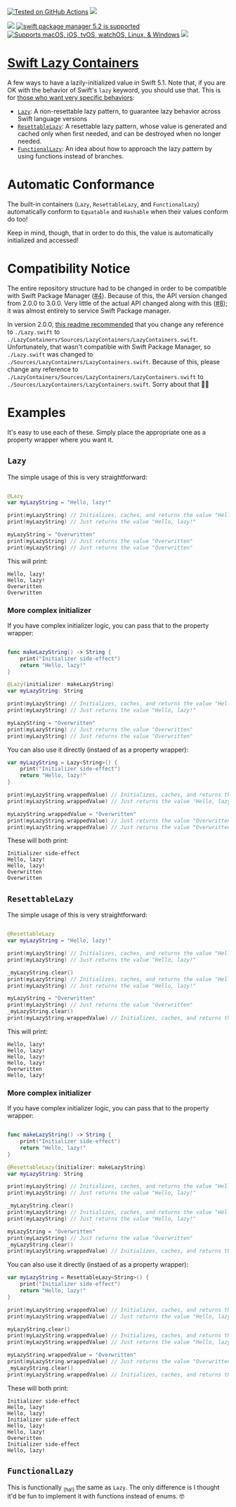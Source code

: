 [![Tested on GitHub Actions](https://github.com/RougeWare/swift-lazy-containers/actions/workflows/swift.yml/badge.svg)](https://github.com/RougeWare/swift-lazy-containers/actions/workflows/swift.yml) [![](https://www.codefactor.io/repository/github/rougeware/swift-lazy-containers/badge)](https://www.codefactor.io/repository/github/rougeware/swift-lazy-containers)

[![](https://img.shields.io/endpoint?url=https%3A%2F%2Fswiftpackageindex.com%2Fapi%2Fpackages%2FRougeWare%2FSwift-Lazy-Containers%2Fbadge%3Ftype%3Dswift-versions)](https://swiftpackageindex.com/RougeWare/Swift-Lazy-Containers) [![swift package manager 5.2 is supported](https://img.shields.io/badge/swift%20package%20manager-5.2-brightgreen.svg)](https://swift.org/package-manager) [![Supports macOS, iOS, tvOS, watchOS, Linux, & Windows](https://img.shields.io/endpoint?url=https%3A%2F%2Fswiftpackageindex.com%2Fapi%2Fpackages%2FRougeWare%2FSwift-Lazy-Containers%2Fbadge%3Ftype%3Dplatforms)](https://swiftpackageindex.com/RougeWare/Swift-Lazy-Containers) 
[![](https://img.shields.io/github/release-date/rougeware/swift-lazy-containers?label=latest%20release)](https://github.com/RougeWare/Swift-Lazy-Containers/releases/latest)



# [Swift Lazy Containers](https://github.com/RougeWare/Swift-Lazy-Patterns) #
A few ways to have a lazily-initialized value in Swift 5.1. Note that, if you are OK with the behavior of Swift's `lazy` keyword, you should use that. This is for [those who want very specific behaviors](https://stackoverflow.com/a/40847994/3939277):

 * [`Lazy`](https://github.com/RougeWare/Swift-Lazy-Patterns/blob/master/Sources/LazyContainers/LazyContainers.swift#L184-L248): A non-resettable lazy pattern, to guarantee lazy behavior across Swift language versions
 * [`ResettableLazy`](https://github.com/RougeWare/Swift-Lazy-Patterns/blob/master/Sources/LazyContainers/LazyContainers.swift#L252-L330): A resettable lazy pattern, whose value is generated and cached only when first needed, and can be destroyed when no longer needed.
 * [`FunctionalLazy`](https://github.com/RougeWare/Swift-Lazy-Patterns/blob/master/Sources/LazyContainers/LazyContainers.swift#L334-L444): An idea about how to approach the lazy pattern by using functions instead of branches.



# Automatic Conformance #

The built-in containers (`Lazy`, `ResettableLazy`, and `FunctionalLazy`) automatically conform to `Equatable` and `Hashable` when their values conform do too!

Keep in mind, though, that in order to do this, the value is automatically initialized and accessed!



# Compatibility Notice #

The entire repository structure had to be changed in order to be compatible with Swift Package Manager ([#4](https://github.com/RougeWare/Swift-Lazy-Patterns/issues/4)). Because of this, the API version changed from 2.0.0 to 3.0.0. Very little of the actual API changed along with this ([#8](https://github.com/RougeWare/Swift-Lazy-Patterns/issues/8)); it was almost entirely to service Swift Package manager.

In version 2.0.0, [this readme recommended](https://github.com/RougeWare/Swift-Lazy-Patterns/commit/68fd42023fe5642dd9841ea1411027f6cbc1032f#diff-04c6e90faac2675aa89e2176d2eec7d8) that you change any reference to `./Lazy.swift` to `./LazyContainers/Sources/LazyContainers/LazyContainers.swift`. Unfortunately, that wasn't compatible with Swift Package Manager, so `./Lazy.swift` was changed to `./Sources/LazyContainers/LazyContainers.swift`. Because of this, please change any reference to `./LazyContainers/Sources/LazyContainers/LazyContainers.swift` to `./Sources/LazyContainers/LazyContainers.swift`. Sorry about that 🤷🏽‍



# Examples #

It's easy to use each of these. Simply place the appropriate one as a property wrapper where you want it.


## `Lazy` ##

The simple usage of this is very straightforward:

```swift

@Lazy
var myLazyString = "Hello, lazy!"

print(myLazyString) // Initializes, caches, and returns the value "Hello, lazy!"
print(myLazyString) // Just returns the value "Hello, lazy!"

myLazyString = "Overwritten"
print(myLazyString) // Just returns the value "Overwritten"
print(myLazyString) // Just returns the value "Overwritten"
```

This will print:

```plain
Hello, lazy!
Hello, lazy!
Overwritten
Overwritten
```

### More complex initializer ##

If you have complex initializer logic, you can pass that to the property wrapper:

```swift

func makeLazyString() -> String {
    print("Initializer side-effect")
    return "Hello, lazy!"
}

@Lazy(initializer: makeLazyString)
var myLazyString: String

print(myLazyString) // Initializes, caches, and returns the value "Hello, lazy!"
print(myLazyString) // Just returns the value "Hello, lazy!"

myLazyString = "Overwritten"
print(myLazyString) // Just returns the value "Overwritten"
print(myLazyString) // Just returns the value "Overwritten"
```

You can also use it directly (instaed of as a property wrapper):

```swift
var myLazyString = Lazy<String>() {
    print("Initializer side-effect")
    return "Hello, lazy!"
}

print(myLazyString.wrappedValue) // Initializes, caches, and returns the value "Hello, lazy!"
print(myLazyString.wrappedValue) // Just returns the value "Hello, lazy!"

myLazyString.wrappedValue = "Overwritten"
print(myLazyString.wrappedValue) // Just returns the value "Overwritten"
print(myLazyString.wrappedValue) // Just returns the value "Overwritten"
```

These will both print:

```plain
Initializer side-effect
Hello, lazy!
Hello, lazy!
Overwritten
Overwritten
```


## `ResettableLazy` ##

The simple usage of this is very straightforward:

```swift

@ResettableLazy
var myLazyString = "Hello, lazy!"

print(myLazyString) // Initializes, caches, and returns the value "Hello, lazy!"
print(myLazyString) // Just returns the value "Hello, lazy!"

_myLazyString.clear()
print(myLazyString) // Initializes, caches, and returns the value "Hello, lazy!"
print(myLazyString) // Just returns the value "Hello, lazy!"

myLazyString = "Overwritten"
print(myLazyString) // Just returns the value "Overwritten"
_myLazyString.clear()
print(myLazyString.wrappedValue) // Initializes, caches, and returns the value  "Hello, lazy!"
```

This will print:

```plain
Hello, lazy!
Hello, lazy!
Hello, lazy!
Hello, lazy!
Overwritten
Hello, lazy!
```

### More complex initializer ##

If you have complex initializer logic, you can pass that to the property wrapper:

```swift

func makeLazyString() -> String {
    print("Initializer side-effect")
    return "Hello, lazy!"
}

@ResettableLazy(initializer: makeLazyString)
var myLazyString: String

print(myLazyString) // Initializes, caches, and returns the value "Hello, lazy!"
print(myLazyString) // Just returns the value "Hello, lazy!"

_myLazyString.clear()
print(myLazyString) // Initializes, caches, and returns the value "Hello, lazy!"
print(myLazyString) // Just returns the value "Hello, lazy!"

myLazyString = "Overwritten"
print(myLazyString) // Just returns the value "Overwritten"
_myLazyString.clear()
print(myLazyString.wrappedValue) // Initializes, caches, and returns the value  "Hello, lazy!"
```

You can also use it directly (instaed of as a property wrapper):

```swift
var myLazyString = ResettableLazy<String>() {
    print("Initializer side-effect")
    return "Hello, lazy!"
}

print(myLazyString.wrappedValue) // Initializes, caches, and returns the value "Hello, lazy!"
print(myLazyString.wrappedValue) // Just returns the value "Hello, lazy!"

myLazyString.clear()
print(myLazyString.wrappedValue) // Initializes, caches, and returns the value "Hello, lazy!"
print(myLazyString.wrappedValue) // Just returns the value "Hello, lazy!"

myLazyString.wrappedValue = "Overwritten"
print(myLazyString.wrappedValue) // Just returns the value "Overwritten"
_myLazyString.clear()
print(myLazyString.wrappedValue) // Initializes, caches, and returns the value  "Hello, lazy!"
```

These will both print:

```plain
Initializer side-effect
Hello, lazy!
Hello, lazy!
Initializer side-effect
Hello, lazy!
Hello, lazy!
Overwritten
Initializer side-effect
Hello, lazy!
```



## `FunctionalLazy` ##

This is functionally <sub>(ha!)</sub> the same as `Lazy`. The only difference is I thought it'd be fun to implement it with functions instead of enums. 🤓

